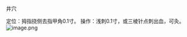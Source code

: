 井穴

定位：拇指挠侧去指甲角0.1寸。 
操作：浅刺0.1寸，或三棱针点刺出血，可灸。
![image.png](https://picgo18719498306.oss-cn-guangzhou.aliyuncs.com/20250423112922901.png)
